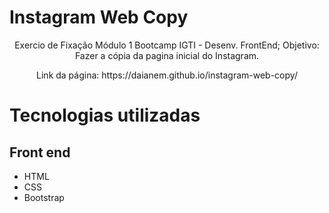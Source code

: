 # Instagram Web Copy
<p align="center">Exercio de Fixação Módulo 1 Bootcamp IGTI - Desenv. FrontEnd; Objetivo: Fazer a cópia da pagina inicial do Instagram.</p>
<p align="center">Link da página: https://daianem.github.io/instagram-web-copy/</p>

# Tecnologias utilizadas

## Front end
- HTML 
- CSS
- Bootstrap
